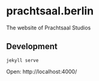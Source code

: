 # prachtsaal.berlin
The website of Prachtsaal Studios

## Development

```shell
jekyll serve
```

Open: http://localhost:4000/
